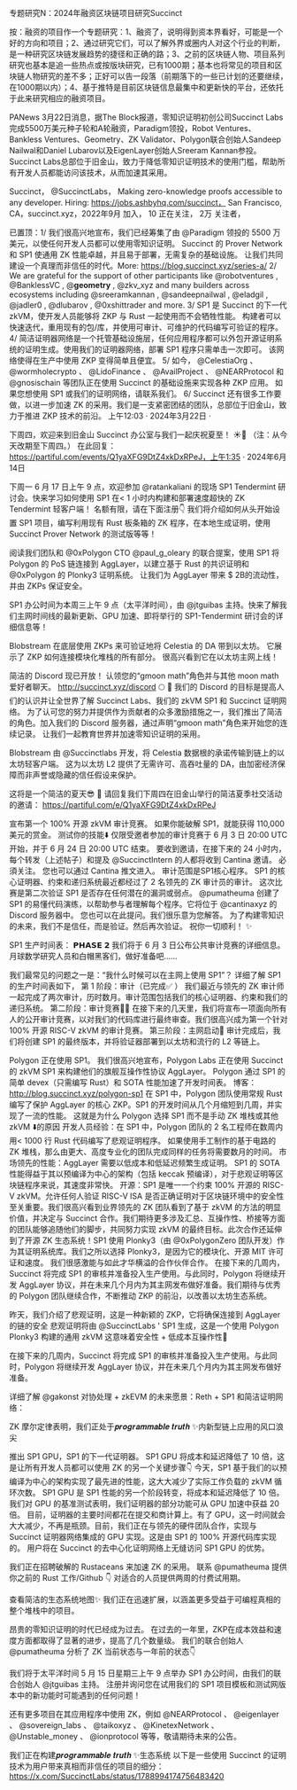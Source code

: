 专题研究N：2024年融资区块链项目研究Succinct


按：融资的项目作一个专题研究：1、融资了，说明得到资本界看好，可能是一个好的方向和项目；2、通过研究它们，可以了解外界或圈内人对这个行业的判断，是一种研究区块链发展趋势的捷径和正确的路；3、之前的区块链人物、项目系列研究也基本是追一些热点或按版块研究，已有1000期；基本也将常见的项目和区块链人物研究的差不多；正好可以告一段落（前期落下的一些已计划的还要继续，在1000期以内）；4、基于推特是目前区块链信息最集中和更新快的平台，还依托于此来研究相应的融资项目。

PANews 3月22日消息，据The Block报道，零知识证明初创公司Succinct Labs完成5500万美元种子轮和A轮融资，Paradigm领投，Robot Ventures、Bankless Ventures、Geometry、ZK Validator、Polygon联合创始人Sandeep Nailwal和Daniel Lubarov以及EigenLayer创始人Sreeram Kannan参投。Succinct Labs总部位于旧金山，致力于降低零知识证明技术的使用门槛，帮助所有开发人员都能访问该技术，从而加速其采用。

Succinct，
@SuccinctLabs，
Making zero-knowledge proofs accessible to any developer.
Hiring: https://jobs.ashbyhq.com/succinct，
San Francisco, CA，succinct.xyz，2022年9月 加入，
10 正在关注，
2万 关注者，


已置顶：1/ 我们很高兴地宣布，我们已经筹集了由
@Paradigm
领投的 5500 万美元，以使任何开发人员都可以使用零知识证明。
Succinct 的 Prover Network 和 SP1 使通用 ZK 性能卓越，并且易于部署，无需复杂的基础设施。
让我们共同建设一个真理而非信任的时代。More: https://blog.succinct.xyz/series-a/
2/ We are grateful for the support of other participants like 
@robotventures
, 
@BanklessVC
, 
@__geometry__
, 
@zkv_xyz
 and many builders across ecosystems including 
@sreeramkannan
, 
@sandeepnailwal
, 
@eladgil
, 
@jadler0
, 
@dlubarov
, 
@0xshittrader
 and more.
3/ SP1 是 Succinct 的下一代 zkVM，使开发人员能够将 ZKP 与 Rust 一起使用而不会牺牲性能。
构建者可以快速迭代，重用现有的包/库，并使用可审计、可维护的代码编写可验证的程序。
4/ 简洁证明器网络是一个托管基础设施层，任何应用程序都可以外包开源证明系统的证明生成。使用我们的证明器网络，部署 SP1 程序只需单击一次即可。
该网络使得在生产中使用 ZKP 变得简单且便宜。
5/ 如今， 
@CelestiaOrg
 、 
@wormholecrypto
 、 
@LidoFinance
 、 
@AvailProject
 、 
@NEARProtocol
和
@gnosischain
等团队正在使用 Succinct 的基础设施来实现各种 ZKP 应用。
如果您想使用 SP1 或我们的证明网络，请联系我们。
6/ Succinct 还有很多工作要做，以进一步加速 ZK 的采用。我们是一支紧密团结的团队，总部位于旧金山，致力于推进 ZKP 技术的前沿。
上午12:03 · 2024年3月22日
·

下周四，欢迎来到旧金山 Succinct 办公室与我们一起庆祝夏至！ ☀️🍻
（注：从今天改期至下周四。）
在此回复： https://partiful.com/events/Q1yaXFG9DtZ4xkDxRPeJ，上午1:35 · 2024年6月14日

下周一 6 月 17 日上午 9 点，欢迎参加
@ratankaliani
的现场 SP1 Tendermint 研讨会。快来学习如何使用 SP1 在< 1 小时内构建和部署速度超快的 ZK Tendermint 轻客户端！
名额有限，请在下面注册👇
我们将介绍如何从头开始设置 SP1 项目，编写利用现有 Rust 板条箱的 ZK 程序，在本地生成证明，使用 Succinct Prover Network 的测试版等等！

阅读我们团队和
@0xPolygon
 CTO 
@paul_g_oleary
的联合提案，使用 SP1 将 Polygon 的 PoS 链连接到 AggLayer，以建立基于 Rust 的共识证明和
@0xPolygon
的 Plonky3 证明系统。
让我们为 AggLayer 带来 $ 2B的流动性，并由 ZKPs 保证安全。

SP1 办公时间为本周三上午 9 点（太平洋时间），由
@jtguibas
主持。快来了解我们主网时间线的最新更新、GPU 加速、即将举行的 SP1-Tendermint 研讨会的详细信息等！

Blobstream 在底层使用 ZKPs 来可验证地将 Celestia 的 DA 带到以太坊。
它展示了 ZKP 如何连接模块化堆栈的所有部分。
很高兴看到它在以太坊主网上线！

简洁的 Discord 现已开放！
认领您的“gmoon math”角色并与其他 moon math 爱好者聊天。
http://succinct.xyz/discord 🌕 🧮
我们的 Discord 的目标是提高人们的认识并让全世界了解 Succinct Labs、我们的 zkVM SP1 和 Succinct 证明网络。
为了认可您的努力并提供作为贡献者的众多激励措施之一，我们推出了简洁的角色。加入我们的 Discord 服务器，通过声明“gmoon math”角色来开始您的连续记录。
让我们一起教育世界并加速零知识证明的采用。

Blobstream 由
@Succinctlabs
开发，将 Celestia 数据根的承诺传输到链上的以太坊轻客户端。
这为以太坊 L2 提供了无需许可、高吞吐量的 DA，由加密经济保障而非声誉或隐藏的信任假设来保护。

这将是一个简洁的夏天😎 🌴
请回复我们下周四在旧金山举行的简洁夏季社交活动的邀请： https://partiful.com/e/Q1yaXFG9DtZ4xkDxRPeJ

宣布第一个 100% 开源 zkVM 审计竞赛。
如果你能破解 SP1，就能获得 110,000 美元的赏金。
测试你的技能⬇️
仅限受邀者参加的审计竞赛于 6 月 3 日 20:00 UTC 开始，并于 6 月 24 日 20:00 UTC 结束。
要收到邀请，在接下来的 24 小时内，每个转发（上述帖子）和提及
@SuccinctIntern
的人都将收到 Cantina 邀请。
必須关注。
您也可以通过 Cantina 推文进入。
审计范围是SP1核心程序。
SP1 的核心证明器、约束和递归系统最近都经过了 2 名领先的 ZK 审计员的审计。
这次比赛是第二次验证 SP1 是否存在任何潜在的漏洞或弱点。
@pumatheuma
创建了 SP1 的易懂代码演练，以帮助参与者理解每个程序。它将位于
@cantinaxyz
的 Discord 服务器中。
您也可以在此提问。我们很乐意为您解答。
为了构建零知识的未来，我们不是信任，而是验证。然后再次验证。
祝你一切顺利！ ✨

SP1 生产时间表： 𝗣𝗛𝗔𝗦𝗘 𝟮
我们将于 6 月 3 日公布公共审计竞赛的详细信息。
月球数学研究人员和白帽黑客们，做好准备吧……

我们最常见的问题之一是：“我什么时候可以在主网上使用 SP1”？
详细了解 SP1 的生产时间表如下，
第 1 阶段：审计（已完成✅ ）
我们最近与领先的 ZK 审计师一起完成了两次审计，历时数月。审计范围包括我们的核心证明器、约束和我们的递归系统。
第二阶段：审计竞赛🕵️‍♂️
在接下来的几天里，我们将宣布一项面向所有人的公开审计竞赛，以对我们的代码库进行最终审查。我们很高兴成为第一个针对 100% 开源 RISC-V zkVM 的审计竞赛。
第三阶段：主网启动🚀
审计完成后，我们将创建 SP1 的最终版本，并将验证器部署到以太坊和流行的 L2 等链上。

Polygon 正在使用 SP1。
我们很高兴地宣布，Polygon Labs 正在使用 Succinct 的 zkVM SP1 来构建他们的旗舰互操作性协议 AggLayer。
Polygon 通过 SP1 的简单 devex（只需编写 Rust）和 SOTA 性能加速了开发时间表。
博客： http://blog.succinct.xyz/polygon-sp1
在 SP1 中，Polygon 团队使用常规 Rust 编写了保护 AggLayer 的核心 ZKP。SP1 的开发时间从几个月缩短到几周，并实现了一流的性能。
这就是为什么 Polygon 选择 SP1 而不是手动 ZK 堆栈或其他 zkVM ⬇️的原因
开发人员经验：在 SP1 中，Polygon 团队的 2 名工程师在数周内用< 1000 行 Rust 代码编写了悲观证明程序。
如果使用手工制作的基于电路的 ZK 堆栈，那么由更大、高度专业化的团队完成同样的任务将需要数月的时间。
市场领先的性能：AggLayer 需要以低成本和低延迟频繁生成证明。
SP1 的 SOTA 性能得益于其以预编译为中心的架构（包括 keccak 预编译），对于悲观证明等区块链程序来说，其速度非常快。
开源：SP1 是唯一一个约束 100% 开源的 RISC-V zkVM。允许任何人验证 RISC-V ISA 是否正确证明对于区块链环境中的安全性至关重要。我们很高兴看到业界领先的 ZK 团队看到了基于 zkVM 的方法的明显价值，并决定与 Succinct 合作。我们期待更多涉及汇总、互操作性、桥接等方面的团队能够追随他们的脚步，共同努力实现 zkVM 的最终目标。此次合作还延伸到了开源 ZK 生态系统！SP1 使用 Plonky3（由
@0xPolygonZero
团队开发）作为其证明系统库。我们之所以选择 Plonky3，是因为它的模块化、开源 MIT 许可证和速度。
我们很感激能与如此才华横溢的合作伙伴合作。
在接下来的几周内，Succinct 将完成 SP1 的审核并准备投入生产使用。与此同时，Polygon 将继续开发 AggLayer 协议，并在未来几个月内为其主网发布做好准备。我们期待与优秀的 Polygon 团队继续合作，不断推动 ZKP 的前沿，以改善以太坊生态系统。

昨天，我们介绍了悲观证明，这是一种新颖的 ZKP，它将确保连接到 AggLayer 的链的安全
悲观证明将由
@SuccinctLabs
 ' SP1 生成，这是一个使用 Polygon Plonky3 构建的通用 zkVM
这意味着安全性 + 低成本互操作性🧵

在接下来的几周内，Succinct 将完成 SP1 的审核并准备投入生产使用。与此同时，Polygon 将继续开发 AggLayer 协议，并在未来几个月内为其主网发布做好准备。

详细了解
@gakonst
对协处理 + zkEVM 的未来愿景：Reth + SP1 和简洁证明网络：

ZK 摩尔定律表明，我们正处于𝒑𝒓𝒐𝒈𝒓𝒂𝒎𝒎𝒂𝒃𝒍𝒆 𝒕𝒓𝒖𝒕𝒉 ✨内新型链上应用的风口浪尖

推出 SP1 GPU，SP1 的下一代证明器。
SP1 GPU 将成本和延迟降低了 10 倍，这是让所有开发人员都可以使用 ZK 的另一个关键步骤👇
今天，SP1 基于我们的以预编译为中心的架构实现了最先进的性能，这大大减少了实际工作负载的 zkVM 循环次数。
SP1 GPU 是 SP1 性能的另一个阶段转变，将成本和延迟降低了 10 倍。我们对 GPU 的基准测试表明，我们证明器的部分功能可从 GPU 加速中获益 20 倍。
目前，证明器的主要时间都花在提交和商计算上。有了 GPU，这一时间就会大大减少，不再是瓶颈。目前，我们正在与领先的硬件团队合作，实现与 Succinct 证明器网络集成的 GPU 实现。这是由 SP1 的 100% 开源代码库实现的。
用户将在 Succinct 的去中心化证明网络上无缝访问 SP1 GPU 的优势。

我们正在招聘破解的 Rustaceans 来加速 ZK 的采用。
联系
@pumatheuma
提供你之前的 Rust 工作/Github 👇
对适合的人员提供两周的付费试用期。

查看简洁的生态系统地图✨
我们正在迅速扩展，以涵盖更多受益于可编程真相的整个堆栈中的项目。

昂贵的零知识证明的时代已经成为过去。
在过去的一年里，ZKP在成本效益和速度方面都取得了显著的进步，提高了几个数量级。
我们的联合创始人
@pumatheuma
分析了 ZK 当前状态与一年前的状态👇

我们将于太平洋时间 5 月 15 日星期三上午 9 点举办 SP1 办公时间，由我们的联合创始人
@jtguibas
主持。
注册并询问您在试用我们的 SP1 项目模板和测试网版本中的新功能时可能遇到的任何问题！

还有更多项目在其应用程序中使用 ZK，例如
@NEARProtocol
 、 
@eigenlayer
 、 
@sovereign_labs
 、 
@taikoxyz
 、 
@KinetexNetwork
 、 
@Unstable_money
 、 
@ionprotocol
等等，敬请期待未来的公告。

我们正在构建𝒑𝒓𝒐𝒈𝒓𝒂𝒎𝒎𝒂𝒃𝒍𝒆 𝒕𝒓𝒖𝒕𝒉 ✨生态系统
以下是一些使用 Succinct 的证明技术为用户带来真相而非信任的项目的细分：https://x.com/SuccinctLabs/status/1788994174756483420





